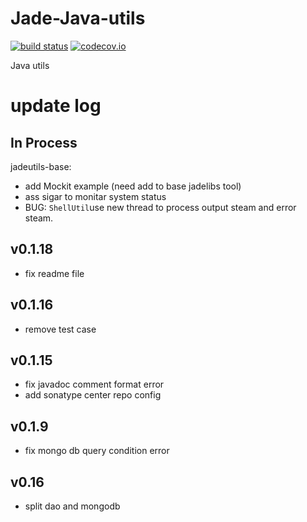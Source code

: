 Jade-Java-utils
===============

[![build status](https://travis-ci.org/Jade-Shan/Jade-Java-Utils.svg)](https://travis-ci.org/Jade-Shan/Jade-Java-Utils)
[![codecov.io](https://codecov.io/github/Jade-Shan/Jade-Java-utils/coverage.svg?branch=master)](https://codecov.io/github/Jade-Shan/Jade-Java-utils?branch=master)


Java utils

update log
===============

## In Process

jadeutils-base:

* add Mockit example (need add to base jadelibs tool)
* ass sigar   to monitar system status 
* BUG: `ShellUtil`use new thread to process output steam and error steam.


## v0.1.18

* fix readme file

## v0.1.16

* remove test case

## v0.1.15

* fix javadoc comment format error
* add sonatype center repo config

## v0.1.9 

* fix mongo db query condition error



## v0.16 

* split dao and mongodb

